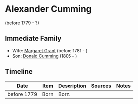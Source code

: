 ﻿---
layout: person
subject_key: i1900151
permalink: /people/i1900151
---

# Alexander Cumming
(before 1779 - ?)

## Immediate Family

* Wife: [Margaret Grant](./@39612304@-margaret-grant-b1781-d.md) (before 1781 - )
* Son: [Donald Cumming](./@45726416@-donald-cumming-b1806-d.md) (1806 - )

## Timeline

Date | Item | Description | Sources | Notes
---|---|---|---|---
before 1779 | Born | Born. |  | 

